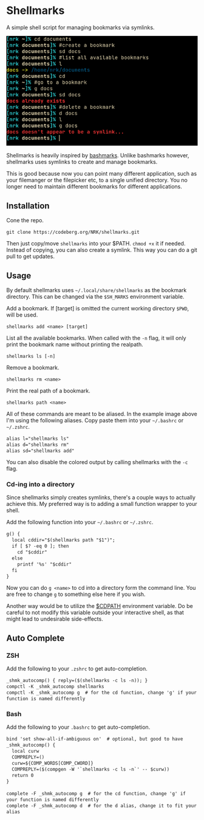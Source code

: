 # Shellmarks

A simple shell script for managing bookmarks via symlinks.

![shellmarks](shellmarks.png)

Shellmarks is heavily inspired by [bashmarks](https://github.com/huyng/bashmarks). Unlike bashmarks however, shellmarks uses symlinks to create and manage bookmarks.

This is good because now you can point many different application, such as your filemanger or the filepicker etc, to a single unified directory. You no longer need to maintain different bookmarks for different applications.


## Installation

Cone the repo.

```
git clone https://codeberg.org/NRK/shellmarks.git
```

Then just copy/move `shellmarks` into your $PATH. `chmod +x` it if needed.
Instead of copying, you can also create a symlink. This way you can do a git pull to get updates.

## Usage

By default shellmarks uses `~/.local/share/shellmarks` as the bookmark directory. This can be changed via the `$SH_MARKS` environment variable.


Add a bookmark. If [target] is omitted the current working directory `$PWD`, will be used.
```
shellmarks add <name> [target]
```

List all the available bookmarks. When called with the `-n` flag, it will only print the bookmark name without printing the realpath.
```
shellmarks ls [-n]
```

Remove a bookmark.
```
shellmarks rm <name>
```

Print the real path of a bookmark.
```
shellmarks path <name>
```

All of these commands are meant to be aliased. In the example image above I'm using the following aliases. Copy paste them into your `~/.bashrc` or `~/.zshrc`.

```
alias l="shellmarks ls"
alias d="shellmarks rm"
alias sd="shellmarks add"
```

You can also disable the colored output by calling shellmarks with the `-c` flag.

### Cd-ing into a directory

Since shellmarks simply creates symlinks, there's a couple ways to actually achieve this. My preferred way is to adding a small function wrapper to your shell.

Add the following function into your `~/.bashrc` or `~/.zshrc`.

```
g() {
  local cddir="$(shellmarks path "$1")";
  if [ $? -eq 0 ]; then
    cd "$cddir"
  else
    printf '%s' "$cddir"
  fi
}
```

Now you can do `g <name>` to cd into a directory form the command line. You are free to change `g` to something else here if you wish.

Another way would be to utilize the [$CDPATH](https://linux.101hacks.com/cd-command/cdpath/) environment variable. Do be careful to not modify this variable outside your interactive shell, as that might lead to undesirable side-effects.

## Auto Complete

### ZSH

Add the following to your `.zshrc` to get auto-completion.

```
_shmk_autocomp() { reply=($(shellmarks -c ls -n)); }
compctl -K _shmk_autocomp shellmarks
compctl -K _shmk_autocomp g  # for the cd function, change 'g' if your function is named differently
```

### Bash

Add the following to your `.bashrc` to get auto-completion.

```
bind 'set show-all-if-ambiguous on'  # optional, but good to have
_shmk_autocomp() {
  local curw
  COMPREPLY=()
  curw=${COMP_WORDS[COMP_CWORD]}
  COMPREPLY=($(compgen -W '`shellmarks -c ls -n`' -- $curw))
  return 0
}

complete -F _shmk_autocomp g  # for the cd function, change 'g' if your function is named differently
complete -F _shmk_autocomp d  # for the d alias, change it to fit your alias
```
